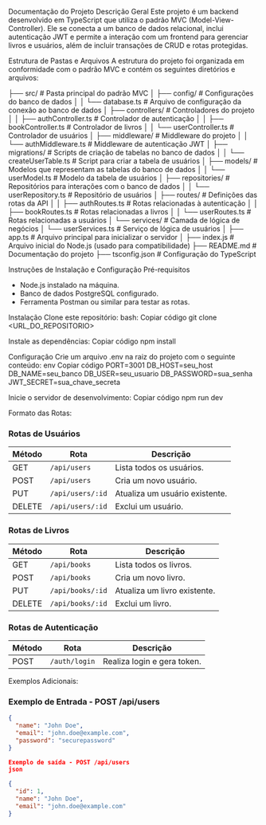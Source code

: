 Documentação do Projeto
Descrição Geral
Este projeto é um backend desenvolvido em TypeScript que utiliza o padrão MVC (Model-View-Controller). Ele se conecta a um banco de dados relacional, inclui autenticação JWT e permite a interação com um frontend para gerenciar livros e usuários, além de incluir transações de CRUD e rotas protegidas.

Estrutura de Pastas e Arquivos
A estrutura do projeto foi organizada em conformidade com o padrão MVC e contém os seguintes diretórios e arquivos:

├── src/                # Pasta principal do padrão MVC
│   ├── config/         # Configurações do banco de dados
│   │   └── database.ts # Arquivo de configuração da conexão ao banco de dados
│   ├── controllers/    # Controladores do projeto
│   │   ├── authController.ts  # Controlador de autenticação
│   │   ├── bookController.ts  # Controlador de livros
│   │   └── userController.ts  # Controlador de usuários
│   ├── middleware/     # Middleware do projeto
│   │   └── authMiddleware.ts  # Middleware de autenticação JWT
│   ├── migrations/     # Scripts de criação de tabelas no banco de dados
│   │   └── createUserTable.ts # Script para criar a tabela de usuários
│   ├── models/         # Modelos que representam as tabelas do banco de dados
│   │   └── userModel.ts # Modelo da tabela de usuários
│   ├── repositories/   # Repositórios para interações com o banco de dados
│   │   └── userRepository.ts  # Repositório de usuários
│   ├── routes/         # Definições das rotas da API
│   │   ├── authRoutes.ts  # Rotas relacionadas à autenticação
│   │   ├── bookRoutes.ts  # Rotas relacionadas a livros
│   │   └── userRoutes.ts  # Rotas relacionadas a usuários
│   └── services/       # Camada de lógica de negócios
│       └── userServices.ts # Serviço de lógica de usuários
│   ├── app.ts              # Arquivo principal para inicializar o servidor
│
├── index.js            # Arquivo inicial do Node.js (usado para compatibilidade)
├── README.md           # Documentação do projeto
├── tsconfig.json       # Configuração do TypeScript



Instruções de Instalação e Configuração
Pré-requisitos

- Node.js instalado na máquina.
- Banco de dados PostgreSQL configurado.
- Ferramenta Postman ou similar para testar as rotas.

Instalação
  Clone este repositório:
  bash:
  Copiar código
  git clone <URL_DO_REPOSITORIO>

Instale as dependências:
  Copiar código
  npm install

Configuração
  Crie um arquivo .env na raiz do projeto com o seguinte conteúdo:
  env
  Copiar código
  PORT=3001
  DB_HOST=seu_host
  DB_NAME=seu_banco
  DB_USER=seu_usuario
  DB_PASSWORD=sua_senha
  JWT_SECRET=sua_chave_secreta

Inicie o servidor de desenvolvimento:
  Copiar código
  npm run dev



  Formato das Rotas:
  ### Rotas de Usuários

  | Método | Rota            | Descrição                      |
  |--------|------------------|-------------------------------|
  | GET    | `/api/users`     | Lista todos os usuários.       |
  | POST   | `/api/users`     | Cria um novo usuário.          |
  | PUT    | `/api/users/:id` | Atualiza um usuário existente. |
  | DELETE | `/api/users/:id` | Exclui um usuário.             |

  ### Rotas de Livros

  | Método | Rota            | Descrição                       |
  |--------|------------------|---------------------------------|
  | GET    | `/api/books`     | Lista todos os livros.          |
  | POST   | `/api/books`     | Cria um novo livro.             |
  | PUT    | `/api/books/:id` | Atualiza um livro existente.    |
  | DELETE | `/api/books/:id` | Exclui um livro.                |

  ### Rotas de Autenticação

  | Método | Rota           | Descrição                  |
  |--------|-----------------|----------------------------|
  | POST   | `/auth/login`  | Realiza login e gera token.|

  
  Exemplos Adicionais:
  ### Exemplo de Entrada - POST /api/users
  ```json
  {
    "name": "John Doe",
    "email": "john.doe@example.com",
    "password": "securepassword"
  }
  
  Exemplo de saída - POST /api/users
  json

  {
    "id": 1,
    "name": "John Doe",
    "email": "john.doe@example.com"
  }


